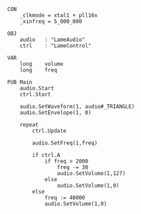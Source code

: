 
    CON
        _clkmode = xtal1 + pll16x
        _xinfreq = 5_000_000

    OBJ
        audio   : "LameAudio"
        ctrl    : "LameControl"

    VAR
        long    volume
        long    freq

    PUB Main
        audio.Start
        ctrl.Start

        audio.SetWaveform(1, audio#_TRIANGLE)
        audio.SetEnvelope(1, 0)

        repeat
            ctrl.Update

            audio.SetFreq(1,freq)

            if ctrl.A
                if freq > 2000
                    freq -= 30
                    audio.SetVolume(1,127)
                else
                    audio.SetVolume(1,0)
            else
                freq := 40000
                audio.SetVolume(1,0)
